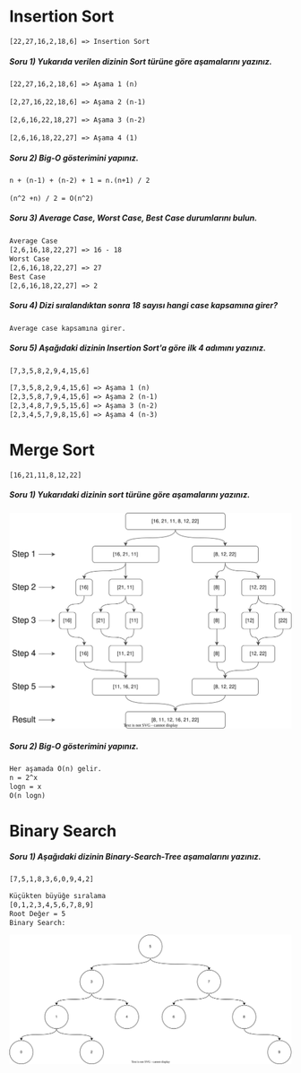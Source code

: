 # Insertion Sort

```
[22,27,16,2,18,6] => Insertion Sort
```

##### Soru 1) Yukarıda verilen dizinin Sort türüne göre aşamalarını yazınız.

```
[22,27,16,2,18,6] => Aşama 1 (n)

[2,27,16,22,18,6] => Aşama 2 (n-1)

[2,6,16,22,18,27] => Aşama 3 (n-2)

[2,6,16,18,22,27] => Aşama 4 (1)
```

##### Soru 2) Big-O gösterimini yapınız.

```
n + (n-1) + (n-2) + 1 = n.(n+1) / 2 

(n^2 +n) / 2 = O(n^2)
```

##### Soru 3) **Average Case**, Worst Case, Best Case durumlarını bulun.

```
Average Case
[2,6,16,18,22,27] => 16 - 18
Worst Case
[2,6,16,18,22,27] => 27
Best Case 
[2,6,16,18,22,27] => 2
```

##### Soru 4) Dizi sıralandıktan sonra 18 sayısı hangi case kapsamına girer?

```
Average case kapsamına girer.
```

##### Soru 5) Aşağıdaki dizinin Insertion Sort'a göre ilk 4 adımını yazınız.

```
[7,3,5,8,2,9,4,15,6]
```

```
[7,3,5,8,2,9,4,15,6] => Aşama 1 (n) 
[2,3,5,8,7,9,4,15,6] => Aşama 2 (n-1) 
[2,3,4,8,7,9,5,15,6] => Aşama 3 (n-2) 
[2,3,4,5,7,9,8,15,6] => Aşama 4 (n-3)
```

# Merge Sort

```
[16,21,11,8,12,22]
```

##### Soru 1) Yukarıdaki dizinin sort türüne göre aşamalarını yazınız.

<center><img src="img/mergeSort.svg" alt="merge sort"></center>

##### Soru 2) Big-O gösterimini yapınız.

```
Her aşamada O(n) gelir.
n = 2^x
logn = x
O(n logn)
```

# Binary Search

##### Soru 1) Aşağıdaki dizinin Binary-Search-Tree aşamalarını yazınız.

```
[7,5,1,8,3,6,0,9,4,2]
```

```
Küçükten büyüğe sıralama
[0,1,2,3,4,5,6,7,8,9]
Root Değer = 5
Binary Search:
```

<center><img src="img/binary.svg" alt="binary search"></center>